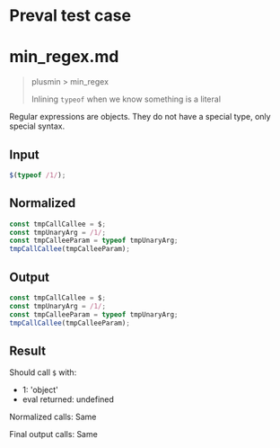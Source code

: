 # Preval test case

# min_regex.md

> plusmin > min_regex
>
> Inlining `typeof` when we know something is a literal

Regular expressions are objects. They do not have a special type, only special syntax.

## Input

`````js filename=intro
$(typeof /1/);
`````

## Normalized

`````js filename=intro
const tmpCallCallee = $;
const tmpUnaryArg = /1/;
const tmpCalleeParam = typeof tmpUnaryArg;
tmpCallCallee(tmpCalleeParam);
`````

## Output

`````js filename=intro
const tmpCallCallee = $;
const tmpUnaryArg = /1/;
const tmpCalleeParam = typeof tmpUnaryArg;
tmpCallCallee(tmpCalleeParam);
`````

## Result

Should call `$` with:
 - 1: 'object'
 - eval returned: undefined

Normalized calls: Same

Final output calls: Same
